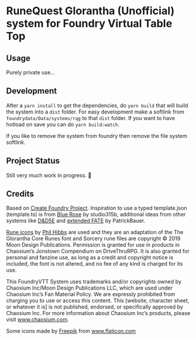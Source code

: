 # RuneQuest Glorantha (Unofficial) system for Foundry Virtual Table Top

## Usage

Purely private use...

## Development

After a `yarn install` to get the dependencies, do `yarn build` that will build the system into a `dist` folder. For easy development make a softlink from `foundrydata/Data/systems/rqg` to that `dist` folder.
If you want to have hotload on save you can do `yarn build:watch`. 

If you like to remove the system from foundry then remove the file system softlink.

## Project Status

Still very much work in progress. 🚧

## Credits

Based on [Create Foundry Project](https://www.npmjs.com/package/create-foundry-project). Inspiration to use a typed template.json (template.ts) is from [Blue Rose](https://gitlab.com/studio315b/blue-rose) by studio315b, additional ideas from other systems like [D&D5E](https://gitlab.com/foundrynet/dnd5e) and [extended FATE](https://github.com/anvil-vtt/FATEx) by PatrickBauer.

[Rune icons](https://runequest-glorantha.fandom.com/wiki/Category:Runes) by [Phil Hibbs](https://basicroleplaying.org/profile/9-philhibbs) are used and they are an adaptation of the The Glorantha Core Runes font and Sorcery rune files are copyright © 2019 Moon Design Publications. Permission is granted for use in products in Chaosium’s Jonstown Compendium on DriveThruRPG. It is also granted for personal and fanzine use, as long as a credit and copyright notice is included, the font is not altered, and no fee of any kind is charged for its use.

This FoundryVTT System uses trademarks and/or copyrights owned by Chaosium Inc/Moon Design Publications LLC, which are used under Chaosium Inc’s Fan Material Policy. We are expressly prohibited from charging you to use or access this content. This [website, character sheet, or whatever it is] is not published, endorsed, or specifically approved by Chaosium Inc. For more information about Chaosium Inc’s products, please visit www.chaosium.com.
<div>Some icons made by <a href="http://www.freepik.com" title="Freepik">Freepik</a> from <a href="https://www.flaticon.com/" title="Flaticon">www.flaticon.com</a></div>